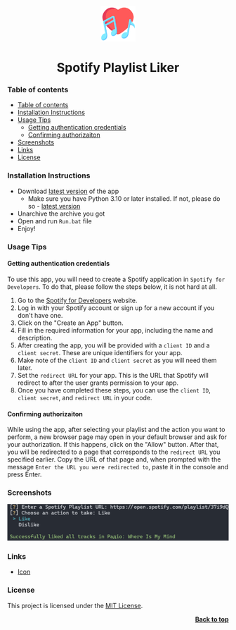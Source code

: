 <a name="readme-top"></a>

<div align="center">
  <a href="https://github.com/seesmof/">
    <img src="./public/logo.png" alt="Logo" height="80">
  </a>

<h1 align="center">Spotify Playlist Liker</h1>
</div>

### Table of contents

- [Table of contents](#table-of-contents)
- [Installation Instructions](#installation-instructions)
- [Usage Tips](#usage-tips)
  - [Getting authentication credentials](#getting-authentication-credentials)
  - [Confirming authorizaiton](#confirming-authorizaiton)
- [Screenshots](#screenshots)
- [Links](#links)
- [License](#license)

### Installation Instructions

- Download [latest version](https://github.com/seesmof/spotify-playlist-liker/releases) of the app
  - Make sure you have Python 3.10 or later installed. If not, please do so - [latest version](https://www.python.org/downloads/)
- Unarchive the archive you got
- Open and run `Run.bat` file
- Enjoy!

### Usage Tips

#### Getting authentication credentials

To use this app, you will need to create a Spotify application in `Spotify for Developers`. To do that, please follow the steps below, it is not hard at all.

1. Go to the [Spotify for Developers](https://developer.spotify.com/dashboard/) website.
2. Log in with your Spotify account or sign up for a new account if you don't have one.
3. Click on the "Create an App" button.
4. Fill in the required information for your app, including the name and description.
5. After creating the app, you will be provided with a `client ID` and a `client secret`. These are unique identifiers for your app.
6. Make note of the `client ID` and `client secret` as you will need them later.
7. Set the `redirect URL` for your app. This is the URL that Spotify will redirect to after the user grants permission to your app.
8. Once you have completed these steps, you can use the `client ID`, `client secret`, and `redirect URL` in your code.

#### Confirming authorizaiton

While using the app, after selecting your playlist and the action you want to perform, a new browser page may open in your default browser and ask for your authorization. If this happens, click on the "Allow" button. After that, you will be redirected to a page that corresponds to the `redirect URL` you specified earlier. Copy the URL of that page and, when prompted with the message `Enter the URL you were redirected to`, paste it in the console and press Enter.

### Screenshots

![App](./public/app.png)

### Links

- [Icon](https://www.flaticon.com/)

### License

This project is licensed under the [MIT License](./LICENSE).

<p align="right"><a href="#readme-top"><strong>Back to top</strong></a></p>
